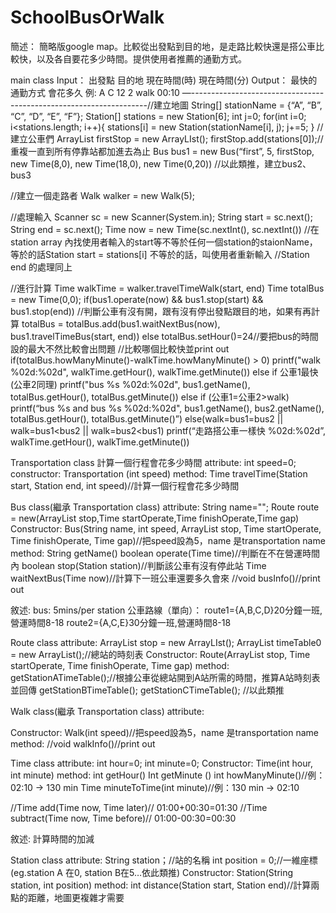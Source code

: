 # SchoolBusOrWalk
簡述：
簡略版google map。比較從出發點到目的地，是走路比較快還是搭公車比較快，以及各自要花多少時間。提供使用者推薦的通勤方式。

main class
Input：
出發點 目的地 現在時間(時) 現在時間(分)
Output：
最快的通勤方式 會花多久
例:
A C 12 2
walk 00:10
—-------------------------------------------------------------------//建立地圖
String[] stationName = {“A”, “B”, “C”, “D”, “E”, “F”};
Station[] stations = new Station[6];
int j=0;
for(int i=0; i<stations.length; i++){
	stations[i] = new Station(stationName[i], j);
	j+=5;
}
//建立公車們
ArrayList<Station> firstStop = new ArrayLIst<Station>();
firstStop.add(stations[0]);//重複一直到所有停靠站都加進去為止
Bus bus1 = new Bus(“first”, 5, firstStop, new Time(8,0), new Time(18,0), new Time(0,20))
//以此類推，建立bus2、bus3

//建立一個走路者
Walk walker = new Walk(5);

//處理輸入
Scanner sc = new Scanner(System.in);
String start = sc.next();
String end = sc.next();
Time now = new Time(sc.nextInt(), sc.nextInt())
//在station array 內找使用者輸入的start等不等於任何一個station的staionName，
等於的話Station start = stations[i]
不等於的話，叫使用者重新輸入
//Station end 的處理同上

//進行計算
Time walkTime = walker.travelTimeWalk(start, end)
Time totalBus = new Time(0,0);
if(bus1.operate(now) && bus1.stop(start) && bus1.stop(end))
//判斷公車有沒有開，跟有沒有停出發點跟目的地，如果有再計算
totalBus = totalBus.add(bus1.waitNextBus(now), bus1.travelTimeBus(start, end))
else
totalBus.setHour()=24//要把bus的時間設的最大不然比較會出問題
//比較哪個比較快並print out
if(totalBus.howManyMinute()-walkTime.howManyMinute() > 0)
printf("walk %02d:%02d", walkTime.getHour(), walkTime.getMinute())
else if 公車1最快(公車2同理)
printf("bus %s %02d:%02d", bus1.getName(), totalBus.getHour(), totalBus.getMinute())
else if (公車1=公車2>walk)
printf(“bus %s and bus %s %02d:%02d", bus1.getName(), bus2.getName(), totalBus.getHour(), totalBus.getMinute()”)
else(walk=bus1=bus2 || walk=bus1<bus2 || walk=bus2<bus1)
printf(“走路搭公車一樣快 %02d:%02d”, walkTime.getHour(), walkTime.getMinute())

Transportation class
計算一個行程會花多少時間
attribute:
int speed=0;
constructor:
Transportation (int speed)
method:
Time travelTime(Station start, Station end, int speed)//計算一個行程會花多少時間

Bus class(繼承 Transportation class)
attribute:
String name="";
Route route = new(ArrayList<Station> stop,Time startOperate,Time finishOperate,Time gap)
Constructor:
Bus(String name, int speed, ArrayList<Station> stop, Time startOperate, Time finishOperate, Time gap)//把speed設為5，name 是transportation name
method:
String getName()
boolean operate(Time time)//判斷在不在營運時間內
boolean stop(Station station)//判斷該公車有沒有停此站
Time waitNextBus(Time now)//計算下一班公車還要多久會來
//void busInfo()//print out

敘述:
bus: 5mins/per station
公車路線（單向）：
route1={A,B,C,D}20分鐘一班,營運時間8-18
route2={A,C,E}30分鐘一班,營運時間8-18


Route class
attribute:
ArrayList<Station> stop = new ArrayLIst<Station>();
ArrayList<Time> timeTable0 = new ArrayList<Time>();//總站的時刻表
Constructor:
Route(ArrayList<Station> stop, Time startOperate, Time finishOperate, Time gap)
method:
getStationATimeTable();//根據公車從總站開到A站所需的時間，推算A站時刻表並回傳
getStationBTimeTable();
getStationCTimeTable();
//以此類推

Walk class(繼承 Transportation class)
attribute:

Constructor:
Walk(int speed)//把speed設為5，name 是transportation name
method:
//void walkInfo()//print out

Time class
attribute:
int hour=0;
int minute=0;
Constructor:
Time(int hour, int minute)
method:
int getHour()
Int getMinute ()
int howManyMinute()//例：02:10 → 130 min
Time minuteToTime(int minute)//例：130 min → 02:10

//Time add(Time now, Time later)// 01:00+00:30=01:30
//Time subtract(Time now, Time before)// 01:00-00:30=00:30

敘述:
計算時間的加減

Station class
attribute:
String station；//站的名稱
int position = 0;//一維座標(eg.station A 在0, station B在5…依此類推)
Constructor:
Station(String station, int position)
method:
int distance(Station start, Station end)//計算兩點的距離，地圖更複雜才需要
